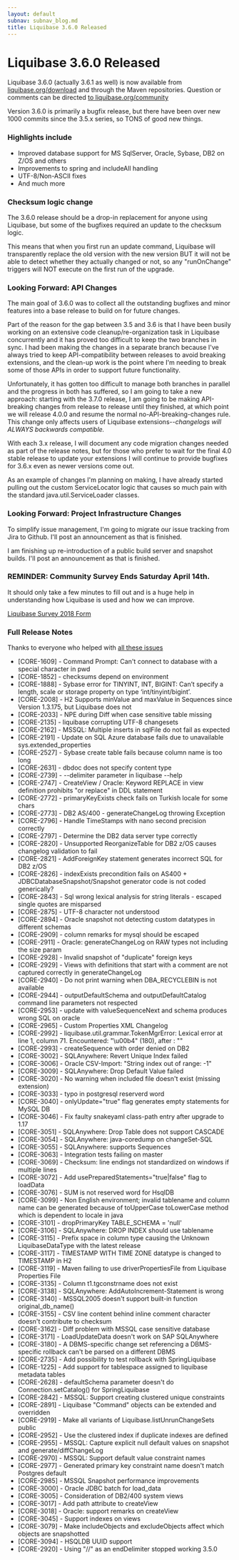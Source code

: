 ```yaml
---
layout: default
subnav: subnav_blog.md
title: Liquibase 3.6.0 Released
---
```

# Liquibase 3.6.0 Released

Liquibase 3.6.0 (actually 3.6.1 as well) is now available from [liquibase.org/download](http://liquibase.org/download) and through the Maven repositories. Question or comments can be directed [to liquibase.org/community](http://liquibase.org/community)

Version 3.6.0 is primarily a bugfix release, but there have been over new 1000 commits since the 3.5.x series, so TONS of good new things.   

### Highlights include

- Improved database support for MS SqlServer, Oracle, Sybase, DB2 on Z/OS and others
- Improvements to spring and includeAll handling
- UTF-8/Non-ASCII fixes
- And much more 

### Checksum logic change

The 3.6.0 release should be a drop-in replacement for anyone using Liquibase, but some of the bugfixes required an update to the checksum logic. 

This means that when you first run an update command, Liquibase will transparently replace the old version with the new version BUT it will not be able to detect whether they actually changed or not, so any "runOnChange" triggers will NOT execute on the first run of the upgrade.     

### Looking Forward: API Changes

The main goal of 3.6.0 was to collect all the outstanding bugfixes and minor features into a base release to build on for future changes. 

Part of the reason for the gap between 3.5 and 3.6 is that I have been busily working on an extensive code cleanup/re-organization task in Liquibase concurrently and it has proved too difficult to keep the two branches in sync.
I had been making the changes in a separate branch because I've always tried to keep API-compatibility between releases to avoid breaking extensions, and the clean-up work is the point where I'm needing to break some of those APIs in order to support future functionality.

Unfortunately, it has gotten too difficult to manage both branches in parallel and the progress in both has suffered, so I am going to take a new approach: starting with the 3.7.0 release, I am going to be making API-breaking changes from release to release until they finished, at which point we will release 4.0.0 and resume the normal no-API-breaking-changes rule.
This change only affects users of Liquibase extensions--*changelogs will ALWAYS backwards compatible.* 

With each 3.x release, I will document any code migration changes needed as part of the release notes, but for those who prefer to wait for the final 4.0 stable release to update your extensions I will continue to provide bugfixes for 3.6.x even as newer versions come out.

As an example of changes I'm planning on making, I have already started pulling out the custom ServiceLocator logic that causes so much pain with the standard java.util.ServiceLoader classes. 

### Looking Forward: Project Infrastructure Changes

To simplify issue management, I'm going to migrate our issue tracking from Jira to Github. I'll post an announcement as that is finished.

I am finishing up re-introduction of a public build server and snapshot builds. I'll post an announcement as that is finished.

### REMINDER: Community Survey Ends Saturday April 14th. 

It should only take a few minutes to fill out and is a huge help in understanding how Liquibase is used and how we can improve. 

[Liquibase Survey 2018 Form](https://goo.gl/forms/Atzmtw7XZatOehuP2)
          

### Full Release Notes

Thanks to everyone who helped with [all these issues](https://liquibase.jira.com/secure/ReleaseNote.jspa?projectId=10020&version=13060)

- [CORE-1609] - Command Prompt: Can't connect to database with a special character in pwd
- [CORE-1852] - checksums depend on environment
- [CORE-1888] - Sybase error for TINYINT, INT, BIGINT: Can’t specify a length, scale or storage property on type ‘int/tinyint/bigint’.
- [CORE-2008] - H2 Supports minValue and maxValue in Sequences since Version 1.3.175, but Liquibase does not
- [CORE-2033] - NPE during Diff when case sensitive table missing
- [CORE-2135] - liquibase corrupting UTF-8 changesets
- [CORE-2162] - MSSQL: Multiple inserts in sqlFile do not fail as expected
- [CORE-2191] - Update on SQL Azure database fails due to unavailable sys.extended_properties
- [CORE-2527] - Sybase create table fails because column name is too long
- [CORE-2631] - dbdoc does not specify content type
- [CORE-2739] - --delimiter parameter in liquibase --help
- [CORE-2747] - CreateView / Oracle: Keyword REPLACE in view definition prohibits "or replace" in DDL statement
- [CORE-2772] - primaryKeyExists check fails on Turkish locale for some chars
- [CORE-2773] - DB2 AS/400 - generateChangeLog throwing Exception
- [CORE-2796] - Handle TimeStamps with nano second precision correctly
- [CORE-2797] - Determine the DB2 data server type correctly
- [CORE-2820] - Unsupported ReorganizeTable for DB2 z/OS causes changelog validation to fail
- [CORE-2821] - AddForeignKey statement generates incorrect SQL for DB2 z/OS
- [CORE-2826] - indexExists precondition fails on AS400 + JDBCDatabaseSnapshot/Snapshot generator code is not coded generically?
- [CORE-2843] - Sql wrong lexical analysis for string literals - escaped single quotes are misparsed
- [CORE-2875] - UTF-8 character not understood
- [CORE-2894] - Oracle snapshot not detecting custom datatypes in different schemas
- [CORE-2909] - column remarks for mysql should be escaped
- [CORE-2911] - Oracle: generateChangeLog on RAW types not including the size param
- [CORE-2928] - Invalid snapshot of "duplicate" foreign keys
- [CORE-2929] - Views with definitions that start with a comment are not captured correctly in generateChangeLog
- [CORE-2940] - Do not print warning when DBA_RECYCLEBIN is not available
- [CORE-2944] - outputDefaultSchema and outputDefaultCatalog command line parameters not respected
- [CORE-2953] - update with valueSequenceNext and schema produces wrong SQL on oracle
- [CORE-2965] - Custom Properties XML Changelog
- [CORE-2992] - liquibase.util.grammar.TokenMgrError: Lexical error at line 1, column 71. Encountered: "\u00b4" (180), after : ""
- [CORE-2993] - createSequence with order denied on DB2
- [CORE-3002] - SQLAnywhere: Revert Unique Index failed
- [CORE-3006] - Oracle CSV-Import: "String index out of range: -1"
- [CORE-3009] - SQLAnywhere: Drop Default Value failed
- [CORE-3020] - No warning when included file doesn't exist (missing extension)
- [CORE-3033] - typo in postgresql reserverd word
- [CORE-3040] - onlyUpdate="true" flag generates empty statements for MySQL DB
- [CORE-3046] - Fix faulty snakeyaml class-path entry after upgrade to 1.17
- [CORE-3051] - SQLAnywhere: Drop Table does not support CASCADE
- [CORE-3054] - SQLAnywhere: java-coredump on changeSet-SQL
- [CORE-3055] - SQLAnywhere: supports Sequences
- [CORE-3063] - Integration tests failing on master
- [CORE-3069] - Checksum: line endings not standardized on windows if multiple lines
- [CORE-3072] - Add usePreparedStatements="true|false" flag to loadData
- [CORE-3076] - SUM is not reserved word for HsqlDB
- [CORE-3099] - Non English environment; invalid tablename and column name can be generated because of toUpperCase toLowerCase method which is dependent to locale in java
- [CORE-3101] - dropPrimaryKey TABLE_SCHEMA = 'null'
- [CORE-3106] - SQLAnywhere: DROP INDEX should use tablename
- [CORE-3115] - Prefix space in column type causing the Unknown LiquibaseDataType with the latest release
- [CORE-3117] - TIMESTAMP WITH TIME ZONE datatype is changed to TIMESTAMP in H2
- [CORE-3119] - Maven failing to use driverPropertiesFile from Liquibase Properties File
- [CORE-3135] - Column t1.tgconstrname does not exist
- [CORE-3138] - SQLAnywhere: AddAutoIncrement-Statement is wrong
- [CORE-3140] - MSSQL2005 doesn't support built-in function original_db_name()
- [CORE-3155] - CSV line content behind inline comment character doesn't contribute to checksum
- [CORE-3162] - Diff problem with MSSQL case sensitive database
- [CORE-3171] - LoadUpdateData doesn't work on SAP SQLAnywhere
- [CORE-3180] - A DBMS-specific change set referencing a DBMS-specific rollback can't be parsed on a different DBMS
- [CORE-2735] - Add possibility to test rollback with SpringLiquibase
- [CORE-1225] - Add support for tablespace assigned to liquibase metadata tables
- [CORE-2628] - defaultSchema parameter doesn't do Connection.setCatalog() for SpringLiquibase
- [CORE-2842] - MSSQL: Support creating clustered unique constraints
- [CORE-2891] - Liquibase "Command" objects can be extended and overridden
- [CORE-2919] - Make all variants of Liquibase.listUnrunChangeSets public
- [CORE-2952] - Use the clustered index if duplicate indexes are defined
- [CORE-2955] - MSSQL: Capture explicit null default values on snapshot and generate/diffChangeLog
- [CORE-2970] - MSSQL: Support default value constraint names
- [CORE-2977] - Generated primary key constraint name doesn't match Postgres default
- [CORE-2985] - MSSQL Snapshot performance improvements
- [CORE-3000] - Oracle JDBC batch for load_data
- [CORE-3005] - Consideration of DB2/400 system views
- [CORE-3017] - Add path attribute to createView
- [CORE-3018] - Oracle: support remarks on createView
- [CORE-3045] - Support indexes on views
- [CORE-3079] - Make includeObjects and excludeObjects affect which objects are snapshotted
- [CORE-3094] - HSQLDB UUID support
- [CORE-2920] - Using "//" as an endDelimiter stopped working 3.5.0